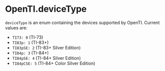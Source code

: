 # OpenTI.deviceType

`deviceType` is an enum containing the devices supported by OpenTI. Current values are:

- `TI73: 0` (TI-73)
- `TI83p: 1` (TI-83+)
- `TI83pSE: 2` (TI-83+ Silver Edition)
- `TI84p: 3` (TI-84+)
- `TI84pSE: 4` (TI-84+ Silver Edition)
- `TI84pCSE: 5` (TI-84+ Color Silver Edition)
